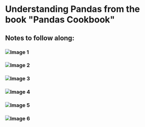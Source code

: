 # Understanding Pandas from the book "Pandas Cookbook"

## Notes to follow along:

### ![Image 1](https://rawcdn.githack.com/avidLearnerInProgress/Pandas101/58672fd3c9ca3c370a45c15d1aad336fadc421fa/whiteboard_scribble/pandas_1.jpg)  
### ![Image 2](https://rawcdn.githack.com/avidLearnerInProgress/Pandas101/58672fd3c9ca3c370a45c15d1aad336fadc421fa/whiteboard_scribble/pandas_2.jpg)  
### ![Image 3](https://rawcdn.githack.com/avidLearnerInProgress/Pandas101/c6dcca9918bb59d8c8773225946a19bba11b6cac/whiteboard_scribble/pandas_3.jpg)
### ![Image 4](https://rawcdn.githack.com/avidLearnerInProgress/Pandas101/e4df2cf9cc2b89d97ff0137b95575611343d1f03/whiteboard_scribble/pandas_4.jpg)  
### ![Image 5](https://rawcdn.githack.com/avidLearnerInProgress/Pandas101/eb703049936d3cfe8276e91fe422da70cffa0035/whiteboard_scribble/pandas_5.jpg)  
### ![Image 6](https://rawcdn.githack.com/avidLearnerInProgress/Pandas101/bc3460e200ab0f525fe3c62eb8821a6e2037b138/whiteboard_scribble/pandas_6.jpg)  
